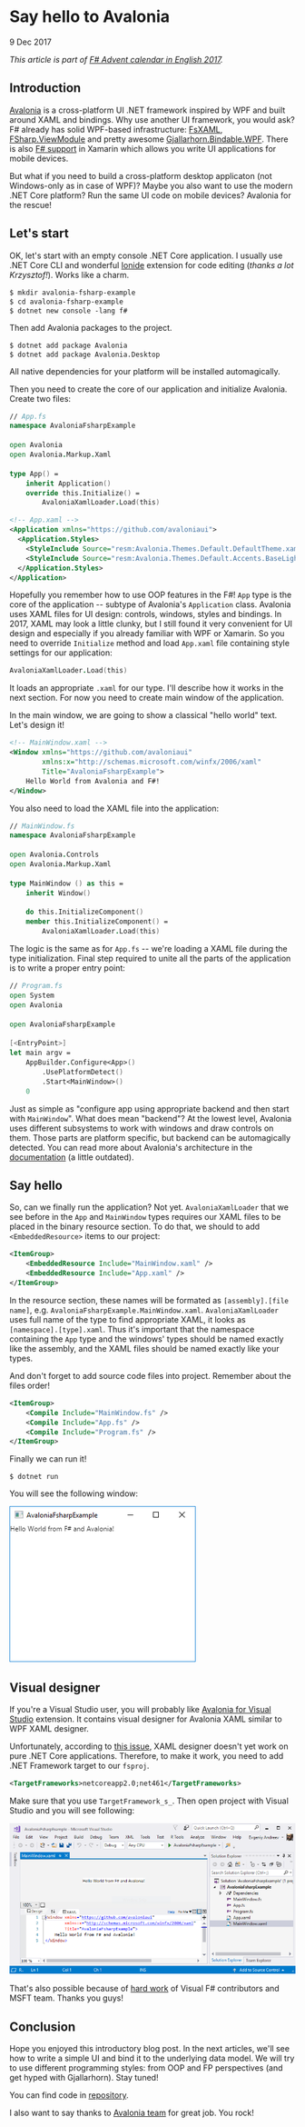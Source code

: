 # Say hello to Avalonia

9 Dec 2017

_This article is part of [F# Advent calendar in English 2017](https://sergeytihon.com/2017/10/22/f-advent-calendar-in-english-2017/)._

## Introduction

[Avalonia](http://avaloniaui.net/) is a cross-platform UI .NET framework inspired by WPF and built around XAML and bindings. Why use another UI framework, you would ask? F# already has solid WPF-based infrastructure: [FsXAML](https://github.com/fsprojects/FsXaml), [FSharp.ViewModule](https://github.com/fsprojects/FSharp.ViewModule) and pretty awesome [Gjallarhorn.Bindable.WPF](https://github.com/ReedCopsey/Gjallarhorn.Bindable/tree/dc8e0ee75db5a428d901f1b826f0ec21b357ca25/src/Gjallarhorn.Bindable.Wpf). There is also [F# support](https://developer.xamarin.com/guides/cross-platform/fsharp/fsharp_support_overview/) in Xamarin which allows you write UI applications for mobile devices.

But what if you need to build a cross-platform desktop applicaton (not Windows-only as in case of WPF)? Maybe you also want to use the modern .NET Core platform? Run the same UI code on mobile devices? Avalonia for the rescue!

## Let's start

OK, let's start with an empty console .NET Core application. I usually use .NET Core CLI and wonderful [Ionide](http://ionide.io/) extension for code editing (_thanks a lot Krzysztof!_). Works like a charm.

```console
$ mkdir avalonia-fsharp-example
$ cd avalonia-fsharp-example
$ dotnet new console -lang f#
```

Then add Avalonia packages to the project.

```console
$ dotnet add package Avalonia
$ dotnet add package Avalonia.Desktop
```

All native dependencies for your platform will be installed automagically.

Then you need to create the core of our application and initialize Avalonia. Create two files:

```fsharp
// App.fs
namespace AvaloniaFsharpExample

open Avalonia
open Avalonia.Markup.Xaml

type App() =
    inherit Application()
    override this.Initialize() =
        AvaloniaXamlLoader.Load(this)
```

```xml
<!-- App.xaml -->
<Application xmlns="https://github.com/avaloniaui">
  <Application.Styles>
    <StyleInclude Source="resm:Avalonia.Themes.Default.DefaultTheme.xaml?assembly=Avalonia.Themes.Default"/>
    <StyleInclude Source="resm:Avalonia.Themes.Default.Accents.BaseLight.xaml?assembly=Avalonia.Themes.Default"/>
  </Application.Styles>
</Application>
```

Hopefully you remember how to use OOP features in the F#! `App` type is the core of the application -- subtype of Avalonia's `Application` class. Avalonia uses XAML files for UI design: controls, windows, styles and bindings. In 2017, XAML may look a little clunky, but I still found it very convenient for UI design and especially if you already familiar with WPF or Xamarin. So you need to override `Initialize` method and load `App.xaml` file containing style settings for our application:

```fsharp
AvaloniaXamlLoader.Load(this)
```

It loads an appropriate `.xaml` for our type. I'll describe how it works in the next section. For now you need to create main window of the application.

In the main window, we are going to show a classical "hello world" text. Let's design it!

```xml
<!-- MainWindow.xaml -->
<Window xmlns="https://github.com/avaloniaui"
        xmlns:x="http://schemas.microsoft.com/winfx/2006/xaml"
        Title="AvaloniaFsharpExample">
    Hello World from Avalonia and F#!
</Window>
```

You also need to load the XAML file into the application:

```fsharp
// MainWindow.fs
namespace AvaloniaFsharpExample

open Avalonia.Controls
open Avalonia.Markup.Xaml

type MainWindow () as this =
    inherit Window()

    do this.InitializeComponent()
    member this.InitializeComponent() =
        AvaloniaXamlLoader.Load(this)
```

The logic is the same as for `App.fs` -- we're loading a XAML file during the type initialization. Final step required to unite all the parts of the application is to write a proper entry point:

```fsharp
// Program.fs
open System
open Avalonia

open AvaloniaFsharpExample

[<EntryPoint>]
let main argv =
    AppBuilder.Configure<App>()
        .UsePlatformDetect()
        .Start<MainWindow>()
    0
```

Just as simple as "configure app using appropriate backend and then start with `MainWindow`". What does mean "backend"? At the lowest level, Avalonia uses different subsystems to work with windows and draw controls on them. Those parts are platform specific, but backend can be automagically detected. You can read more about Avalonia's architecture in the [documentation](http://avaloniaui.net/spec/architecture.html) (a little outdated).

## Say hello

So, can we finally run the application? Not yet. `AvaloniaXamlLoader` that we see before in the `App` and `MainWindow` types requires our XAML files to be placed in the binary resource section. To do that, we should to add `<EmbeddedResource>` items to our project:

```xml
<ItemGroup>
    <EmbeddedResource Include="MainWindow.xaml" />
    <EmbeddedResource Include="App.xaml" />
</ItemGroup>
```

In the resource section, these names will be formated as `[assembly].[file name]`, e.g. `AvaloniaFsharpExample.MainWindow.xaml`. `AvaloniaXamlLoader` uses full name of the type to find appropriate XAML, it looks as `[namespace].[type].xaml`. Thus it's important that the namespace containing the `App` type and the windows' types should be named exactly like the assembly, and the XAML files should be named exactly like your types.

And don't forget to add source code files into project. Remember about the files order!

```xml
<ItemGroup>
    <Compile Include="MainWindow.fs" />
    <Compile Include="App.fs" />
    <Compile Include="Program.fs" />
</ItemGroup>
```

Finally we can run it!

```console
$ dotnet run
```

You will see the following window:

![window](img/01-window.png)

## Visual designer

If you're a Visual Studio user, you will probably like [Avalonia for Visual Studio](https://marketplace.visualstudio.com/items?itemName=AvaloniaTeam.AvaloniaforVisualStudio) extension. It contains visual designer for Avalonia XAML similar to WPF XAML designer.

Unfortunately, according to [this issue](https://github.com/AvaloniaUI/Avalonia/issues/1134), XAML designer doesn't yet work on pure .NET Core applications. Therefore, to make it work, you need to add .NET Framework target to our `fsproj`.

```xml
<TargetFrameworks>netcoreapp2.0;net461</TargetFrameworks>
```

Make sure that you use `TargetFramework_s_`. Then open project with Visual Studio and you will see following:

![Visual Studio designer](img/01-vsdesigner.png)

That's also possible because of [hard work](https://www.visualstudio.com/en-us/news/releasenotes/vs2017-relnotes#fsharpnetcoreimprovements) of Visual F# contributors and MSFT team. Thanks you guys!

## Conclusion

Hope you enjoyed this introductory blog post. In the next articles, we'll see how to write a simple UI and bind it to the underlying data model. We will try to use different programming styles: from OOP and FP perspectives (and get hyped with Gjallarhorn). Stay tuned!

You can find code in [repository](https://github.com/gsomix/avalonia-fsharp-example).

I also want to say thanks to [Avalonia team](https://github.com/orgs/AvaloniaUI/people) for great job. You rock!